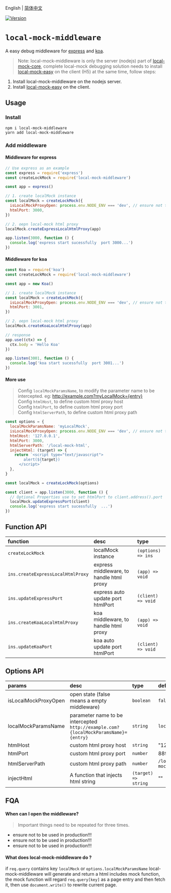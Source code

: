English | [简体中文](/packages/local-mock-middleware/README_CN.md)

<a href="https://www.npmjs.com/package/local-mock-middleware"><img src="https://img.shields.io/npm/v/local-mock-middleware.svg?sanitize=true" alt="Version"></a>

# `local-mock-middleware`

A easy debug middleware for [express](https://www.npmjs.com/package/express) and [koa](https://www.npmjs.com/package/koa).

> Note: local-mock-middleware is only the server (nodejs) part of [local-mock-core](https://github.com/vigory/local-mock-core), complete local-mock debugging solution needs to install [local-mock-easy](https://www.npmjs.com/package/local-mock-easy) on the client (H5) at the same time, follow steps:

1. Install local-mock-middleware on the nodejs server.
1. Install [local-mock-easy](https://www.npmjs.com/package/local-mock-easy) on the client.

## Usage

### Install

```shell
npm i local-mock-middleware
yarn add local-mock-middleware
```

### Add middleware

#### Middleware for express

```js
// Use express as an example
const express = require('express')
const createLockMock = require('local-mock-middleware')

const app = express()

// 1. create localMock instance
const localMock = createLockMock({
  isLocalMockProxyOpen: process.env.NODE_ENV === 'dev', // ensure not to be used in production!!!
  htmlPort: 3000,
})

// 2. oepn local-mock html proxy
localMock.createExpressLocalHtmlProxy(app)

app.listen(3000, function () {
  console.log('express start sucessfully  port 3000...')
})
```

#### Middleware for koa

```js
const Koa = require('koa')
const createLockMock = require('local-mock-middleware')

const app = new Koa()

// 1. create localMock instance
const localMock = createLockMock({
  isLocalMockProxyOpen: process.env.NODE_ENV === 'dev', // ensure not to be used in production!!!
  htmlPort: 3001,
})

// 2. oepn local-mock html proxy
localMock.createKoaLocalHtmlProxy(app)

// response
app.use((ctx) => {
  ctx.body = 'Hello Koa'
})

app.listen(3001, function () {
  console.log('koa start sucessfully  port 3001...')
})
```

#### More use

> Config `localMockParamsName`, to modify the parameter name to be intercepted. eg: http://example.com?myLocalMock={entry}  
> Config `htmlHost`, to define custom html proxy host  
> Config `htmlPort`, to define custom html proxy port  
> Config `htmlServerPath`, to define custom html proxy path

```js
const options = {
  localMockParamsName: 'myLocalMock',
  isLocalMockProxyOpen: process.env.NODE_ENV === 'dev', // ensure not to be used in production!!!
  htmlHost: '127.0.0.1',
  htmlPort: 3000,
  htmlServerPath: '/local-mock-html',
  injectHtml: (target) => {
    return `<script type="text/javascript">
        alert(${target})
      </script>`
  },
}

const localMock = createLockMock(options)

const client = app.listen(3000, function () {
  // Optional Properties use to set htmlPort to client.address().port
  localMock.updateExpressPort(client)
  console.log('express start sucessfully  ...')
})
```

## Function API

| function                          | desc                                     | type               |
| :-------------------------------- | :--------------------------------------- | :----------------- |
| `createLockMock`                  | localMock instance                       | `(options) => ins` |
| `ins.createExpressLocalHtmlProxy` | express middleware, to handle html proxy | `(app) => void`    |
| `ins.updateExpressPort `          | express auto update port htmlPort        | `(client) => void` |
| `ins.createKoaLocalHtmlProxy `    | koa middleware, to handle html proxy     | `(app) => void`    |
| `ins.updateKoaPort `              | koa auto update port htmlPort            | `(client) => void` |

## Options API

| params | desc | type | default |
| :-- | :-- | :-- | :-- |
| isLocalMockProxyOpen | open state (false means a empty middleware) | `boolean` | `false` |
| localMockParamsName | parameter name to be intercepted <br /> `http://example.com?{localMockParamsName}={entry}` | `string` | `localMock` |
| htmlHost | custom html proxy host | `string` | "127.0.0.1" |
| htmlPort | custom html proxy port | `number` | 8899 |
| htmlServerPath | custom html proxy path | `number` | `/local-mock-html` |
| injectHtml | A function that injects html string | `(target) => string` | "" |

## FQA

#### When can I open the middleware?

> Important things need to be repeated for three times.

- ensure not to be used in production!!!
- ensure not to be used in production!!!
- ensure not to be used in production!!!

#### What does local-mock-middleware do ?

if `req.query` contains key `localMock` or `options.localMockParamsName` local-mock-middleware will generate and return a html includes mock function, the mock function will regard `req.query[key]` as a page entry and then fetch it, then use `document.write()` to rewrite current page.
